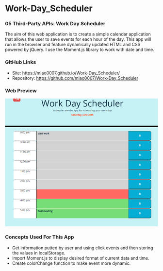 # Work-Day_Scheduler
### 05 Third-Party APIs: Work Day Scheduler
The aim of this web application is to create a simple calendar application that allows the user to save events for each hour of the day. This app will run in the browser and feature dynamically updated HTML and CSS powered by jQuery.
I use the Moment.js library to work with date and time. 
### GitHub Links
- Site:  https://miao0007.github.io/Work-Day_Scheduler/
- Repository: https://github.com/miao0007/Work-Day_Scheduler
### Web Preview
![Alt page preview](/Assets/image/page_app.png)
### Concepts Used For This App
- Get information putted by user and using click events and then storing the values in localStorage.
- Import Moment.js to display desired format of current data and time.
- Create colorChange function to make event more dynamic.
